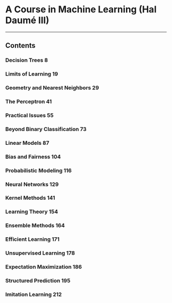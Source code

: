 # A Course in Machine Learning (Hal Daumé III)

--- 
## Contents

### Decision Trees 8 
### Limits of Learning 19 
### Geometry and Nearest Neighbors 29 
### The Perceptron 41 
### Practical Issues 55 
### Beyond Binary Classification 73 
### Linear Models 87 
### Bias and Fairness 104 
### Probabilistic Modeling 116 
### Neural Networks 129 
### Kernel Methods 141 
### Learning Theory 154 
### Ensemble Methods 164 
### Efficient Learning 171 
### Unsupervised Learning 178 
### Expectation Maximization 186 
### Structured Prediction 195 
### Imitation Learning 212 
